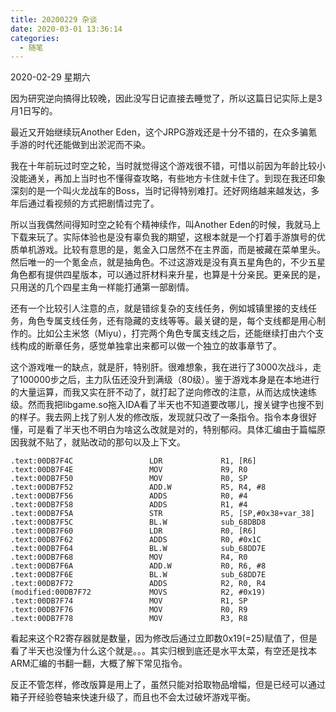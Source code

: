 ```yaml
---
title: 20200229 杂谈
date: 2020-03-01 13:36:14
categories:
  - 随笔
---
```

2020-02-29 星期六

因为研究逆向搞得比较晚，因此没写日记直接去睡觉了，所以这篇日记实际上是3月1日写的。

最近又开始继续玩Another Eden，这个JRPG游戏还是十分不错的，在众多骗氪手游的时代还能做到出淤泥而不染。

我在十年前玩过时空之轮，当时就觉得这个游戏很不错，可惜以前因为年龄比较小没能通关，再加上当时也不懂得查攻略，有些地方卡住就卡住了。到现在我还印象深刻的是一个叫火龙战车的Boss，当时记得特别难打。还好网络越来越发达，多年后通过看视频的方式把剧情过完了。

所以当我偶然间得知时空之轮有个精神续作，叫Another Eden的时候，我就马上下载来玩了。实际体验也是没有辜负我的期望，这根本就是一个打着手游旗号的优质单机游戏。比较有意思的是，氪金入口居然不在主界面，而是被藏在菜单里头。然后唯一的一个氪金点，就是抽角色。不过这游戏是没有真五星角色的，不少五星角色都有提供四星版本，可以通过肝材料来升星，也算是十分亲民。更亲民的是，只用送的几个四星主角一样能打通第一部剧情。

还有一个比较引人注意的点，就是错综复杂的支线任务，例如城镇里接的支线任务，角色专属支线任务，还有隐藏的支线等等。最关键的是，每个支线都是用心制作的。比如公主米悠（Miyu），打完两个角色专属支线之后，还能继续打由六个支线构成的断章任务，感觉单独拿出来都可以做一个独立的故事章节了。

这个游戏唯一的缺点，就是肝，特别肝。很难想象，我在进行了3000次战斗，走了100000步之后，主力队伍还没升到满级（80级）。鉴于游戏本身是在本地进行的大量运算，而我又实在肝不动了，就打起了逆向修改的注意，从而达成快速练级。然而我把libgame.so拖入IDA看了半天也不知道要改哪儿，搜关键字也搜不到的样子。我去网上找了别人发的修改版，发现就只改了一条指令。指令本身很好懂，可是看了半天也不明白为啥这么改就是对的，特别郁闷。具体汇编由于篇幅原因我就不贴了，就贴改动的那句以及上下文。

```assembly
.text:00DB7F4C                 LDR             R1, [R6]
.text:00DB7F4E                 MOV             R9, R0
.text:00DB7F50                 MOV             R0, SP
.text:00DB7F52                 ADD.W           R5, R4, #8
.text:00DB7F56                 ADDS            R0, #4
.text:00DB7F58                 ADDS            R1, #4
.text:00DB7F5A                 STR             R5, [SP,#0x38+var_38]
.text:00DB7F5C                 BL.W            sub_68DBD8
.text:00DB7F60                 LDR             R0, [R6]
.text:00DB7F62                 ADDS            R0, #0x1C
.text:00DB7F64                 BL.W            sub_68DD7E
.text:00DB7F68                 MOV             R4, R0
.text:00DB7F6A                 ADD.W           R0, R6, #8
.text:00DB7F6E                 BL.W            sub_68DD7E
.text:00DB7F72                 ADDS            R2, R0, R4
(modified:00DB7F72             MOVS            R2, #0x19)
.text:00DB7F74                 MOV             R1, SP
.text:00DB7F76                 MOV             R0, R9
.text:00DB7F78                 MOV             R3, R8
```

看起来这个R2寄存器就是数量，因为修改后通过立即数0x19(=25)赋值了，但是看了半天也没懂为什么这个就是。。。其实归根到底还是水平太菜，有空还是找本ARM汇编的书翻一翻，大概了解下常见指令。

反正不管怎样，修改版算是用上了，虽然只能对拾取物品增幅，但是已经可以通过箱子开经验卷轴来快速升级了，而且也不会太过破坏游戏平衡。